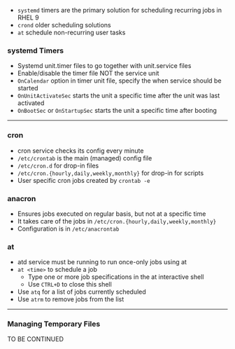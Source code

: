 - `systemd` timers are the primary solution for scheduling recurring jobs in RHEL 9
- `crond` older scheduling solutions
- `at` schedule non-recurring user tasks

### systemd Timers

- Systemd unit.timer files to go together with unit.service files
- Enable/disable the timer file NOT the service unit
- `OnCalendar` option in timer unit file, specify the when service should be started
- `OnUnitActivateSec` starts the unit a specific time after the unit was last activated
- `OnBootSec` or `OnStartupSec` starts the unit a specific time after booting



---

### cron

- cron service checks its config every minute
- `/etc/crontab` is the main (managed) config file
- `/etc/cron.d` for drop-in files
- `/etc/cron.{hourly,daily,weekly,monthly}` for drop-in for scripts
- User specific cron jobs created by `crontab -e`

### anacron

- Ensures jobs executed on regular basis, but not at a specific time
- It takes care of the jobs in `/etc/cron.{hourly,daily,weekly,monthly}`
- Configuration is in `/etc/anacrontab`

### at

- atd service must be running to run once-only jobs using at
- `at <time>` to schedule a job
	- Type one or more job specifications in the at interactive shell
	- Use `CTRL+D` to close this shell
- Use `atq` for a list of jobs currently scheduled
- Use `atrm` to remove jobs from the list

---

### Managing Temporary Files

TO BE CONTINUED